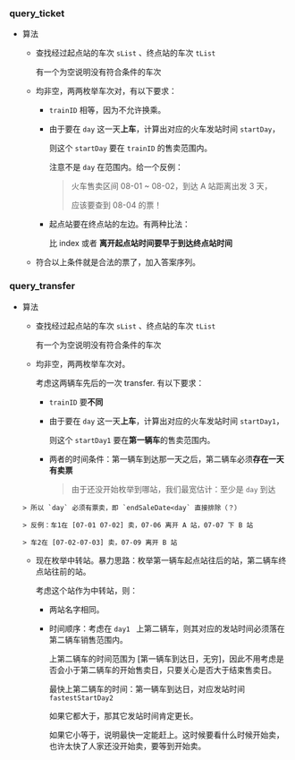 ### query_ticket

- 算法

  - 查找经过起点站的车次 `sList` 、终点站的车次 `tList`

    有一个为空说明没有符合条件的车次

  - 均非空，两两枚举车次对，有以下要求：

    - `trainID` 相等，因为不允许换乘。

    - 由于要在 `day` 这一天**上车**，计算出对应的火车发站时间 `startDay`，

      则这个 `startDay` 要在 `trainID` 的售卖范围内。

      注意不是 `day` 在范围内。给一个反例：

      > 火车售卖区间 08-01 ~ 08-02，到达 A 站距离出发 3 天，
      >
      > 应该要查到 08-04 的票！

    - 起点站要在终点站的左边。有两种比法：

      比 index  或者 **离开起点站时间要早于到达终点站时间**

  - 符合以上条件就是合法的票了，加入答案序列。



### query_transfer

- 算法

  - 查找经过起点站的车次 `sList` 、终点站的车次 `tList`

    有一个为空说明没有符合条件的车次

  - 均非空，两两枚举车次对。

    考虑这两辆车先后的一次 transfer. 有以下要求：

    -  `trainID` 要**不同**

    - 由于要在 `day` 这一天**上车**，计算出对应的火车发站时间 `startDay1`，

      则这个 `startDay1` 要在**第一辆车**的售卖范围内。

    - 两者的时间条件：第一辆车到达那一天之后，第二辆车必须**存在一天有卖票**

      > 由于还没开始枚举到哪站，我们最宽估计：至少是 `day` 到达
  >
      > 所以 `day` 必须有票卖，即 `endSaleDate<day` 直接排除（？）
    >
      > 反例：车1在 [07-01 07-02] 卖，07-06 离开 A 站，07-07 下 B 站
    >
      > 车2在 [07-02-07-03] 卖，07-09 离开 B 站

  - 现在枚举中转站。暴力思路：枚举第一辆车起点站往后的站，第二辆车终点站往前的站。

    考虑这个站作为中转站，则：

    - 两站名字相同。

    - 时间顺序：考虑在 `day1 ` 上第二辆车，则其对应的发站时间必须落在第二辆车销售范围内。

      上第二辆车的时间范围为 [第一辆车到达日，无穷]，因此不用考虑是否会小于第二辆车的开始售卖日，只要关心是否大于结束售卖日。

      最快上第二辆车的时间：第一辆车到达日，对应发站时间 `fastestStartDay2`
  
      如果它都大于，那其它发站时间肯定更长。
  
      如果它小等于，说明最快一定能赶上。这时候要看什么时候开始卖，也许太快了人家还没开始卖，要等到开始卖。